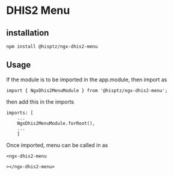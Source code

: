 # DHIS2 Menu

## installation

`npm install @hisptz/ngx-dhis2-menu`

## Usage

If the module is to be imported in the app.module, then import as 

`import { NgxDhis2MenuModule } from '@hisptz/ngx-dhis2-menu';`

then add this in the imports
```
imports: [
    ...
    NgxDhis2MenuModule.forRoot(),
    ...
    ]
```

Once imported, menu can be called in as 

```
<ngx-dhis2-menu
  
></ngx-dhis2-menu>
```
  
  
